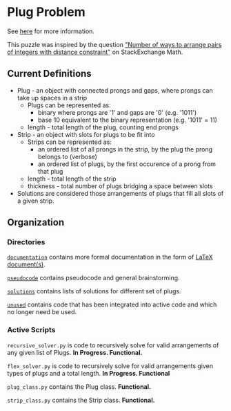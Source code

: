 # Plug Problem

See [here](https://www.cs.umb.edu/~eb/plugs/) for more information.

This puzzle was inspired by the question ["Number of ways to arrange pairs of integers with distance constraint"](http://math.stackexchange.com/questions/4124452/number-of-ways-to-arrange-pairs-of-integers-with-distance-constraint) on StackExchange Math.

## Current Definitions

+ Plug - an object with connected prongs and gaps, where prongs can take up spaces in a strip
	+ Plugs can be represented as:
		+ binary where prongs are '1' and gaps are '0' (e.g. '1011')
		+ base 10 equivalent to the binary representation (e.g. '1011' = 11)
	+ length - total length of the plug, counting end prongs
+ Strip - an object with slots for plugs to be fit into
	+ Strips can be represented as:
		+ an ordered list of all prongs in the strip, by the plug the prong belongs to (verbose)
		+ an ordered list of plugs, by the first occurence of a prong from that plug
	+ length - total length of the strip
	+ thickness - total number of plugs bridging a space between slots
+ Solutions are considered those arrangements of plugs that fill all slots of a given strip.


## Organization

### Directories

[`documentation`](/documentation) contains more formal documentation in the form of [LaTeX document(s)](https://www.overleaf.com/read/fhqqdqyrnhrd).

[`pseudocode`](/pseudocode) contains pseudocode and general brainstorming.

[`solutions`](/solutions) contains lists of solutions for different set of plugs.

[`unused`](/unused) contains code that has been integrated into active code and which no longer need be used.

### Active Scripts

`recursive_solver.py` is code to recursively solve for valid arrangements of any given list of Plugs.  **In Progress. Functional.**

`flex_solver.py` is code to recursively solve for valid arrangements given types of plugs and a total length.  **In Progress.  Functional**

`plug_class.py` contains the Plug class.  **Functional.**

`strip_class.py` contains the Strip class. **Functional.**
